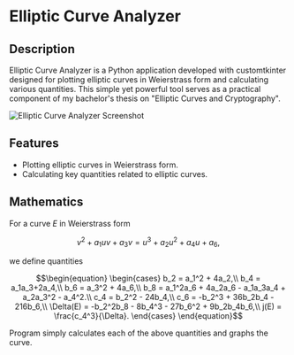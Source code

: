 # Elliptic Curve Analyzer

## Description
Elliptic Curve Analyzer is a Python application developed with customtkinter designed for plotting elliptic curves in Weierstrass form and calculating various quantities. This simple yet powerful tool serves as a practical component of my bachelor's thesis on "Elliptic Curves and Cryptography".

![Elliptic Curve Analyzer Screenshot](ec_analyzer/sc/screenshot.png)

## Features
- Plotting elliptic curves in Weierstrass form.
- Calculating key quantities related to elliptic curves.

## Mathematics

For a curve $E$ in Weierstrass form

$$\begin{equation}
        v^2 + a_1uv + a_3v = u^3 + a_2u^2 + a_4u + a_6 ,
\end{equation}$$

we define quantities

$$\begin{equation}
     \begin{cases}
     b_2 = a_1^2 + 4a_2,\\
     b_4 = a_1a_3+2a_4,\\
     b_6 = a_3^2 + 4a_6,\\
     b_8 = a_1^2a_6 + 4a_2a_6 - a_1a_3a_4 + a_2a_3^2 - a_4^2.\\
     c_4 = b_2^2 - 24b_4,\\
     c_6 = -b_2^3 + 36b_2b_4 - 216b_6,\\
     \Delta(E) = -b_2^2b_8 - 8b_4^3 - 27b_6^2 + 9b_2b_4b_6,\\
     j(E) = \frac{c_4^3}{\Delta}.
    \end{cases}
\end{equation}$$

Program simply calculates each of the above quantities and graphs the curve.

